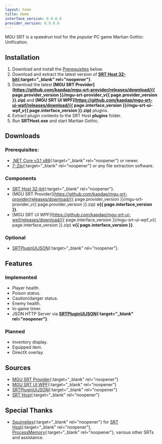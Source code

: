 ```yaml
---
layout: home
title: Home
interface_version: 0.9.0.0
provider_version: 0.9.0.0
---
```


MGU SRT is a speedrun tool for the *popular* PC game Martian Gothic: Unification.

## Installation

1. Download and install the [Prerequisites](#Prerequisites) below.
2. Download and extract the latest version of **[SRT Host 32-bit](https://www.neonblu.com/SRT/){:target="_blank" rel="noopener"}**.
3. Download the latest **[MGU SRT Provider](https://github.com/kapdap/mgu-srt-provider/releases/download/{{ page.provider_version }}/mgu-srt-provider_v{{ page.provider_version }}.zip)** and **[MGU SRT UI WPF](https://github.com/kapdap/mgu-srt-ui-wpf/releases/download/{{ page.interface_version }}/mgu-srt-ui-wpf_v{{ page.interface_version }}.zip)** plugins.
4. Extract plugin contents to the SRT Host **plugins** folder.
5. Run **SRTHost.exe** and start Martian Gothic.

## Downloads

### Prerequisites:
* [.NET Core v3.1 x86](https://dotnet.microsoft.com/download/dotnet-core/current/runtime){:target="_blank" rel="noopener"} or newer.
* [7-Zip](https://www.7-zip.org/){:target="_blank" rel="noopener"} or any file extraction software.

### Components

* [SRT Host 32-bit](https://www.neonblu.com/SRT/){:target="_blank" rel="noopener"}.
* [MGU SRT Provider](https://github.com/kapdap/mgu-srt-provider/releases/download/{{ page.provider_version }}/mgu-srt-provider_v{{ page.provider_version }}.zip) **v{{ page.interface_version }}**.
* [MGU SRT UI WPF](https://github.com/kapdap/mgu-srt-ui-wpf/releases/download/{{ page.interface_version }}/mgu-srt-ui-wpf_v{{ page.interface_version }}.zip) **v{{ page.interface_version }}**.

### Optional

* [SRTPluginUIJSON](https://github.com/Squirrelies/SRTPluginUIJSON/){:target="_blank" rel="noopener"}.

## Features

### Implemented

* Player health.
* Poison status.
* Caution/danger status.
* Enemy health.
* In-game timer.
* JSON HTTP Server via **[SRTPluginUIJSON](https://github.com/Squirrelies/SRTPluginUIJSON/){:target="_blank" rel="noopener"}**.

### Planned

* Inventory display.
* Equipped item.
* DirectX overlay.

## Sources

* [MGU SRT Provider](https://github.com/kapdap/mgu-srt-provider/){:target="_blank" rel="noopener"}
* [MGU SRT UI WPF](https://github.com/kapdap/mgu-srt-ui-wpf/){:target="_blank" rel="noopener"}
* [SRTPluginUIJSON](https://github.com/Squirrelies/SRTPluginUIJSON/){:target="_blank" rel="noopener"}
* [SRT Host](https://github.com/Squirrelies/SRTHost/){:target="_blank" rel="noopener"}

## Special Thanks

* [Squirrelies](https://github.com/Squirrelies){:target="_blank" rel="noopener"} for [SRT Host](https://github.com/Squirrelies/SRTHost/){:target="_blank" rel="noopener"}, [ProcessMemory](https://github.com/Squirrelies/ProcessMemory){:target="_blank" rel="noopener"}, various other SRTs and assistance.
